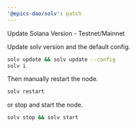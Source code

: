 ```yaml
---
'@epics-dao/solv': patch
---
```


Update Solana Version - Testnet/Mainnet

Update solv version and the default config.

```bash
solv update && solv update --config
solv i
```

Then manually restart the node.

```bash
solv restart
```

or stop and start the node.

```bash
solv stop && solv start
```
